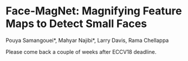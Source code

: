 # Face-MagNet: Magnifying Feature Maps to Detect Small Faces
Pouya Samangouei*, Mahyar Najibi*, Larry Davis, Rama Chellappa

Please come back a couple of weeks after ECCV18 deadline.

